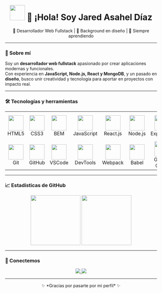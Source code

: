 <h1 align="center">
  <img src="https://media.giphy.com/media/l0MYt5jPR6QX5pnqM/giphy.gif" width="50"/> 👋 ¡Hola! Soy Jared Asahel Díaz
</h1>

<p align="center">
  🚀 Desarrollador Web Fullstack | 🎨 Background en diseño | 🌱 Siempre aprendiendo
</p>

---

### 🌟 Sobre mí
Soy un **desarrollador web fullstack** apasionado por crear aplicaciones modernas y funcionales.  
Con experiencia en **JavaScript, Node.js, React y MongoDB**, y un pasado en **diseño**, busco unir creatividad y tecnología para aportar en proyectos con impacto real.  

---

### 🛠️ Tecnologías y herramientas

<p align="center">
<table width="100%">
  <tr align="center">
    <td><img src="https://skillicons.dev/icons?i=html" width="50"/><br>HTML5</td>
    <td><img src="https://skillicons.dev/icons?i=css" width="50"/><br>CSS3</td>
    <td><img src="https://img.shields.io/badge/BEM-000000?style=for-the-badge&logo=css3&logoColor=white" width="50"/><br>BEM</td>
    <td><img src="https://skillicons.dev/icons?i=js" width="50"/><br>JavaScript</td>
    <td><img src="https://skillicons.dev/icons?i=react" width="50"/><br>React.js</td>
    <td><img src="https://skillicons.dev/icons?i=nodejs" width="50"/><br>Node.js</td>
    <td><img src="https://skillicons.dev/icons?i=express" width="50"/><br>Express.js</td>
    <td><img src="https://skillicons.dev/icons?i=mongodb" width="50"/><br>MongoDB</td>
    <td><img src="https://img.shields.io/badge/REST_API-02569B?style=for-the-badge&logo=postman&logoColor=white" width="50"/><br>REST API</td>
    <td><img src="https://skillicons.dev/icons?i=jest" width="50"/><br>Jest</td>
  </tr>
  <tr align="center">
    <td><img src="https://skillicons.dev/icons?i=git" width="50"/><br>Git</td>
    <td><img src="https://skillicons.dev/icons?i=github" width="50"/><br>GitHub</td>
    <td><img src="https://skillicons.dev/icons?i=vscode" width="50"/><br>VSCode</td>
    <td><img src="https://img.shields.io/badge/Chrome_DevTools-4285F4?style=for-the-badge&logo=googlechrome&logoColor=white" width="50"/><br>DevTools</td>
    <td><img src="https://skillicons.dev/icons?i=webpack" width="50"/><br>Webpack</td>
    <td><img src="https://skillicons.dev/icons?i=babel" width="50"/><br>Babel</td>
    <td><img src="https://skillicons.dev/icons?i=gcp" width="50"/><br>Google Cloud</td>
    <td><img src="https://skillicons.dev/icons?i=figma" width="50"/><br>Figma</td>
    <td><img src="https://skillicons.dev/icons?i=chrome" width="50"/><br>Chrome</td>
    <td><img src="https://skillicons.dev/icons?i=html" width="50"/><br>Extra</td>
  </tr>
</table>
</p>

---

### 📈 Estadísticas de GitHub

<p align="center">
  <img src="https://github-readme-stats.vercel.app/api?username=Jared-Asahel&show_icons=true&theme=tokyonight&hide_border=true" height="165"/>
  <img src="https://github-readme-stats.vercel.app/api/top-langs/?username=Jared-Asahel&layout=compact&theme=tokyonight&hide_border=true" height="165"/>
</p>

---

### 🤝 Conectemos
<p align="center">
  <a href="https://www.linkedin.com/in/jared-asahel-díaz-barranco">
    <img src="https://img.shields.io/badge/LinkedIn-Jared%20Asahel%20Díaz%20Barranco-blue?style=for-the-badge&logo=linkedin"/>
  </a>
  <a href="https://github.com/Jared-Asahel">
    <img src="https://img.shields.io/badge/GitHub-Jared--Asahel-black?style=for-the-badge&logo=github"/>
  </a>
</p>

---

<p align="center">
  ✨ *Gracias por pasarte por mi perfil* ✨  
</p>
